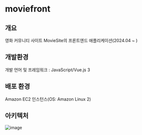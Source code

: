 # moviefront

## 개요
영화 커뮤니티 사이트 MovieSite의 프론트엔드 애플리케이션(2024.04 ~ )

## 개발환경
개발 언어 및 프레임워크 : JavaScript/Vue.js 3

## 배포 환경
Amazon EC2 인스턴스(OS: Amazon Linux 2)

## 아키텍처
![image](https://github.com/yhlee002/moviefront/assets/60289743/7226586a-9993-47e1-b1cd-f455e1a9b323)




